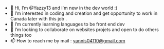 - 👋 Hi, I’m @Yazzy13 and i'm new in the dev world :)
- 👀 I’m interested in coding and creation and get opportunity to work in Canada later with this job .
- 🌱 I’m currently learning languages to be front end dev
- 💞️ I’m looking to collaborate on websites projets and open to do others things too
- 📫 How to reach me by mail : yannis04110@gmail.com

<!---
Yazzy13/Yazzy13 is a ✨ special ✨ repository because its `README.md` (this file) appears on your GitHub profile.
You can click the Preview link to take a look at your changes.
--->
